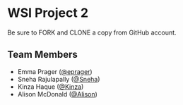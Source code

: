 # WSI Project 2

Be sure to FORK and CLONE a copy from GitHub account.

## Team Members
* Emma Prager ([@eprager](https://github.com/eprager/))
* Sneha Rajulapally ([@Sneha](https://github.com/SnehaRajulapally))
* Kinza Haque ([@Kinza](https://github.com/khaque1))
* Alison McDonald ([@Alison](https://github.com/missamcdonald))
